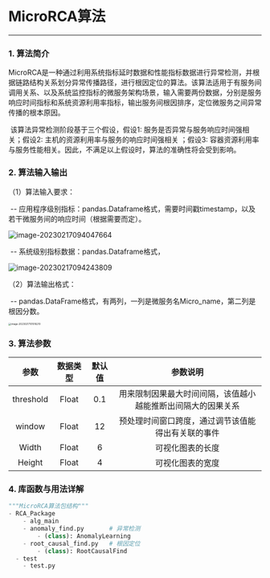 # MicroRCA算法

***

### 1. 算法简介

​	MicroRCA是一种通过利用系统指标延时数据和性能指标数据进行异常检测，并根据链路结构关系划分异常传播路径，进行根因定位的算法。该算法适用于有服务间调用关系、以及系统监控指标的微服务架构场景，输入需要两份数据，分别是服务响应时间指标和系统资源利用率指标，输出服务间根因排序，定位微服务之间异常传播的根本原因。

​	该算法异常检测阶段基于三个假设，假设1: 服务是否异常与服务响应时间强相关；假设2: 主机的资源利用率与服务的响应时间强相关 ；假设3: 容器资源利用率与服务性能相关。因此，不满足以上假设时，算法的准确性将会受到影响。

### 2. 算法输入输出

（1）算法输入要求：

​		  -- 应用程序级别指标：pandas.Dataframe格式，需要时间戳timestamp，以及若干微服务间的响应时间（根据需要而定）。

![image-20230217094047664](/Users/zyl/Desktop/Typora/graph/image-20230217094047664.png)

​		  -- 系统级别指标数据：pandas.Dataframe格式，

![image-20230217094243809](/Users/zyl/Desktop/Typora/graph/image-20230217094243809.png)

（2）算法输出格式：

​		  -- pandas.DataFrame格式，有两列，一列是微服务名Micro_name，第二列是根因分数。

<img src="/Users/zyl/Desktop/Typora/graph/image-20230217101016210.png" alt="image-20230217101016210" style="zoom: 33%;" />

### 3. 算法参数

|   参数    | 数据类型 | 默认值 |                           参数说明                           |
| :-------: | :------: | :----: | :----------------------------------------------------------: |
| threshold |  Float   |  0.1   | 用来限制因果最大时间间隔，该值越小越能推断出间隔大的因果关系 |
|  window   |  Float   |   12   |      预处理时间窗口跨度，通过调节该值能得出有关联的事件      |
|   Width   |  Float   |   6    |                       可视化图表的长度                       |
|  Height   |  Float   |   4    |                       可视化图表的宽度                       |

### 4. 库函数与用法详解

```python
"""MicroRCA算法包结构"""
- RCA_Package
	- alg_main
    - anomaly_find.py       # 异常检测
    	- (class): AnomalyLearning  
    - root_causal_find.py   # 根因定位
    	- (class): RootCausalFind
  - test
    - test.py
```

